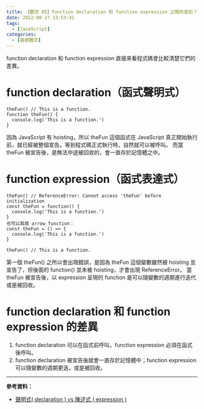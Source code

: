 ```yaml
---
title: 【觀念 05】function declaration 和 function expression 之間的差別？
date: 2022-08-27 13:53:41
tags:
  - [JavaScript]
categories:
  - [基礎觀念]
---
```


function declaration 和 function expression 直接來看程式碼會比較清楚它們的差異。

<!-- more -->

# function declaration（函式聲明式）

```
theFun() // This is a function.
function theFun() {
  console.log('This is a function.')
}
```

因為 JavaScript 有 hoisting，所以 theFun 這個函式在 JavaScript 真正開始執行前，就已經被整個宣告。等到程式碼正式執行時，自然就可以被呼叫。
而當 theFun 被宣告後，是無法中途被回收的，會一直存於記憶體之中。

# function expression（函式表達式）

```
theFun() // ReferenceError: Cannot access 'theFun' before initialization
const theFun = function() {
  console.log('This is a function.')
}
也可以寫成 arrow function：
const theFun = () => {
  console.log('This is a function.')
}

theFun() // This is a function.
```

第一個 theFun() 之所以會出現錯誤，是因為 theFun 這個變數雖然被 hoisting 並宣告了，但後面的 function() 並未被 hoisting，才會出現 ReferenceError。
當 theFun 被宣告後，以 expression 呈現的 function 是可以隨變數的週期進行迭代或是被回收。

# function declaration 和 function expression 的差異

1. function declaration 可以在函式前呼叫，function expression 必須在函式後呼叫。
2. function declaration 被宣告後就會一直存於記憶體中；function expression 可以隨變數的週期更迭，或是被回收。

---

**參考資料：**

- [聲明式( declaration ) vs 陳述式 ( expression )](https://medium.com/@unick.zhow/%E8%81%B2%E6%98%8E%E5%BC%8F-declaration-vs-%E9%99%B3%E8%BF%B0%E5%BC%8F-expression-b9e62e385484)
